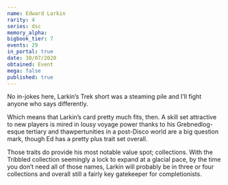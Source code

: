 ```yaml
---
name: Edward Larkin
rarity: 4
series: dsc
memory_alpha:
bigbook_tier: 7
events: 29
in_portal: true
date: 30/07/2020
obtained: Event
mega: false
published: true
---
```


No in-jokes here, Larkin’s Trek short was a steaming pile and I’ll fight anyone who says differently.

Which means that Larkin’s card pretty much fits, then. A skill set attractive to new players is mired in lousy voyage power thanks to his Grebnedlog-esque tertiary and thawpertunities in a post-Disco world are a big question mark, though Ed has a pretty plus trait set overall.

Those traits do provide his most notable value spot; collections. With the Tribbled collection seemingly a lock to expand at a glacial pace, by the time you don’t need all of those names, Larkin will probably be in three or four collections and overall still a fairly key gatekeeper for completionists.
